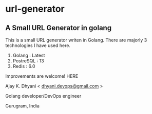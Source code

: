 # url-generator

## A Small URL Generator in golang

This is a small URL generator writen in Golang. There are majorly 3 technologies I have used here.

1. Golang : Latest
2. PostreSQL : 13
3. Redis : 6.0

Improvements are welcome! HERE

Ajay K. Dhyani < dhyani.devops@gmail.com >

Golang developer/DevOps engineer

Gurugram, India
